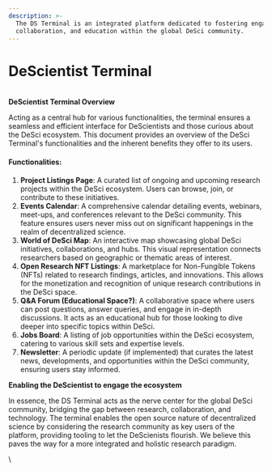 ```yaml
---
description: >-
  The DS Terminal is an integrated platform dedicated to fostering engagement,
  collaboration, and education within the global DeSci community.
---
```


# DeScientist Terminal

\
**DeScientist Terminal Overview**

Acting as a central hub for various functionalities, the terminal ensures a seamless and efficient interface for DeScientists and those curious about the DeSci ecosystem. This document provides an overview of the DeSci Terminal's functionalities and the inherent benefits they offer to its users.

#### **Functionalities:**

1. **Project Listings Page**: A curated list of ongoing and upcoming research projects within the DeSci ecosystem. Users can browse, join, or contribute to these initiatives.
2. **Events Calendar**: A comprehensive calendar detailing events, webinars, meet-ups, and conferences relevant to the DeSci community. This feature ensures users never miss out on significant happenings in the realm of decentralized science.
3. **World of DeSci Map**: An interactive map showcasing global DeSci initiatives, collaborations, and hubs. This visual representation connects researchers based on geographic or thematic areas of interest.
4. **Open Research NFT Listings**: A marketplace for Non-Fungible Tokens (NFTs) related to research findings, articles, and innovations. This allows for the monetization and recognition of unique research contributions in the DeSci space.
5. **Q\&A Forum (Educational Space?)**: A collaborative space where users can post questions, answer queries, and engage in in-depth discussions. It acts as an educational hub for those looking to dive deeper into specific topics within DeSci.
6. **Jobs Board**: A listing of job opportunities within the DeSci ecosystem, catering to various skill sets and expertise levels.
7. **Newsletter**: A periodic update (if implemented) that curates the latest news, developments, and opportunities within the DeSci community, ensuring users stay informed.

**Enabling the DeScientist to engage the ecosystem**&#x20;

In essence, the DS Terminal acts as the nerve center for the global DeSci community, bridging the gap between research, collaboration, and technology. The terminal enables the open source nature of decentralized science by considering the research community as key users of the platform, providing tooling to let the DeScienists flourish. We believe this paves the way for a more integrated and holistic research paradigm.

\
